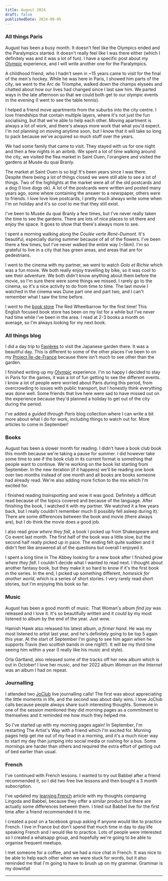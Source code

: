 ```yaml
---
title: August 2024
draft: false
publishedDate: 2024-09-05
---
```


### All things Paris

August has been a busy month. It doesn't feel like the Olympics ended and the Paralympics started. It doesn't really feel like I was there either (which I definitely was and it was a lot of fun). I have a specific post about my [Olympic](https://abisummers.com/articles/olympics/) experience, and I will write another one for the Paralympics.

A childhood friend, who I hadn't seen in ~15 years came to visit for the final of the men's hockey. While he was here in Paris, I showed him parts of the city, we went to the Arc de Triomphe, walked down the champs elyseés and chatted about how our lives had changed since I last saw him. We parted ways in the late afternoon so that we could both get to our olympic events in the evening (I went to see the table tennis).

I helped a friend move apartments from the suburbs into the city centre. I love friendships that contain multiple layers, where it's not just the fun socialising, but that we're able to help each other. Moving apartment is always a lot of work, and there's always more work that what you'd expect. I'm not planning on moving anytime soon, but I know that it will take so long to pack because we've acquired so much stuff over the years.

We had some family that came to visit. They stayed with us for one night and then a few nights in an airbnb. We spent a lot of time walking around the city, we visited the flea market in Saint Ouen, l'orangiere and visited the gardens at Musée du quai Branly.

The market at Saint Ouen is so big! It's been years since I was there. Despite there being a lot of things closed we were still able to see a lot of things. Two of the highlights at the market were all of the old postcards and a dog (I love dogs ok). A lot of the postcards were written and posted many years ago, some where containing the answer to a newspaper, others were to friends. I love love love postcards, I pretty much always write some when I'm on holiday and it's so cool to me that they still exist.

I've been to Musée du quai Branly a few times, but I've never really taken the time to see the gardens. There are lots of nice places to sit there and enjoy the space. It goes to show that there's always more to see.

I spent a morning walking along the _Coulée verte René-Dumont_. It's beautiful, especially during summer because of all of the flowers. I've been there a few times, but I've never walked the entire way (~5km). I'm so grateful to live in a city that has green areas, and areas that are for pedestrians.

I went to the cinema with my partner, we went to watch _Golo et Richie_ which was a fun movie. We both really enjoy travelling by bike, so it was cool to see their adventure. We both didn't know anything about them before the movie, so I'm sure there were some things we missed. I rarely go to the cinema, so it's a nice activity to do from time to time. The last movie I watched in the cinema was Dune part one and part two, and I can't remember what I saw the time before.

I went to the [book store](https://abisummers.com/articles/book-stores/) The Red Wheelbarrow for the first time! This English focused book store has been on my list for a while but I've never had time while i've been in the area. I read at 2-3 books a month on average, so I'm always looking for my next book.

### All things blog

I did a day trip to [Favières](https://abisummers.com/articles/alphabet-ile-de-france/f-favieres/) to visit the Japanese garden there. It was a beautiful day. This is different to some of the other places I've been to on my [Project Île-de-France](https://abisummers.com/articles/alphabet-ile-de-france/) because there isn't much to see other than the garden.

I finished writing up my [Olympic](https://abisummers.com/articles/olympics/) experience. I'm so happy I decided to stay in Paris for the games, it was a lot of fun getting to see the different events. I know a lot of people were worried about Paris during this period, from overcrowding to issues with public transport, but I honestly think everything was done well. Some friends that live here were sad to have missed out on the experience because they'd planned a holiday to get out of the city during the period.

I've added a _guided through Paris_ blog collection where I can write a bit more about what I do for work, including things to watch out for. More articles to come in September!

### Books

August has been a slower month for reading. I didn't have a book club book this month because we're taking a pause for summer. I did however take some time to see if the book club in its current format is something that people want to continue. We're working on the book list starting from September. In the new iteration (if it happens) we'll be reading one book over two months instead of one month and all books are books someone had already read. We're also adding more fiction to the mix which I'm excited for.

I finished reading _trainspotting_ and wow it was good. Definitely a difficult read because of the topics covered and because of the language. After finishing the book, I watched it with my partner. We watched it a few years back, but I really couldn't remember much (I possibly fell asleep during it). There are some differences between the book and movie (there always are), but I do think the movie does a good job.

I also read _grow where they fall_, a book I picked up from Shakespeare and Co event last month. The first half of the book was a little slow, but the second half really picked up in pace. The ending felt quite sudden and it didn't feel like answered all of the questions but overall I enjoyed it.

I spent a long time in The Abbey looking for a new book after I finished _grow where they fall_. I couldn't decide what I wanted to read next. I thought about another fantasy book, but they make it so hard to know if it's the first book in the series. In the end, I picked up something different, _homesick for another world_, which is a series of short stories. I very rarely read short stories, but I'm enjoying this book so far.

### Music

August has been a good month of music. That Woman's album _find joy_ was released and I love it. It's so beautifully written and it _could_ by my most listened to album by the end of the year. Just wow.

Hamish Hawk also released his latest album, _a firmer hand_. He was my most listened to artist last year, and he's definitely going to be top 5 again this year. At the start of September I'm going to see him again when he supports Travis (two scottish bands in one night!). It will be my third time seeing him within a year (I really like his music and style).

Orla Gartland, also released some of the tracks off her new album which is out in October! I love her music, and her 2022 album _Woman on the Internet_ was an album I had on repeat.

### Journalling

I attended two [JoClub](https://joclub.memberful.com/referral/3ld2997) live journalling calls! The first was about appreciating the little moments in life, and the second was about daily wins. I love JoClub calls because people always share such interesting thoughts. Someone in one of the session mentioned they did morning pages as a commitment to themselves and it reminded me how much they helped me.

So I've started up with my morning pages again! In September, I'm restarting The Artist's Way with a friend which I'm excited for. Morning pages help get me out of my head in a morning, and it's a much nicer way to start my day than jumping into social media or rushing for a bus. Some mornings are harder than others and required the extra effort of getting out of bed earlier than usual.

### French

I've continued with French lessons. I wanted to try out Babbel after a friend recommended it, so I did two free live lessons and then bought a 3 month subscription.

I've updated my [learning French](https://abisummers.com/articles/learning-french/) article with my thoughts comparing Lingoda and Babbel, because they offer a similar product but there are actually some differences between them. I tried out Babbel live for the first time after a friend recommended it to me.

I created a post on a facebook group asking if anyone would like to practice French. I live in France but don't spend that much time in day to day life speaking French and I would like to practice. Lots of people were interested so I created a whatsapp group, and hopefully we're going to be able to organise frequent meetups.

I met someone for a coffee, and we had a nice chat in French. It was nice to be able to help each other when we were stuck for words, but it also reminded me that I'm going to have to brush up on my grammar. Grammar is my downfall

---
